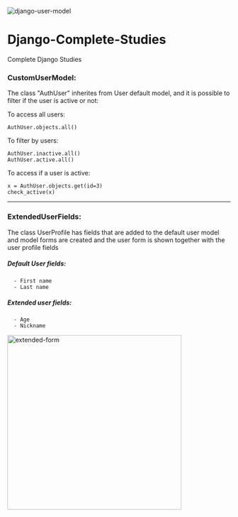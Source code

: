 ![django-user-model](https://user-images.githubusercontent.com/63022500/235317506-854a0f09-7ba6-4974-bff4-45e2c25fd1f2.jpg)

# Django-Complete-Studies
Complete Django Studies

### CustomUserModel:

The class "AuthUser" inherites from User default model, and it is possible to filter if the
user is active or not:

To access all users:

```
AuthUser.objects.all()
```

To filter by users:

```
AuthUser.inactive.all()
AuthUser.active.all()
```

To access if a user is active:

```
x = AuthUser.objects.get(id=3)
check_active(x)
```

<hr />

### ExtendedUserFields:

The class UserProfile has fields that are added to the default user model
and model forms are created and the user form is shown together with the user profile fields 
##### Default User fields: 
      - First name
      - Last name
##### Extended user fields:
      - Age
      - Nickname
      
<img width="393" alt="extended-form" src="https://user-images.githubusercontent.com/63022500/235264606-b57b4060-cde6-46d7-94cd-3f025bcb64d2.png">

